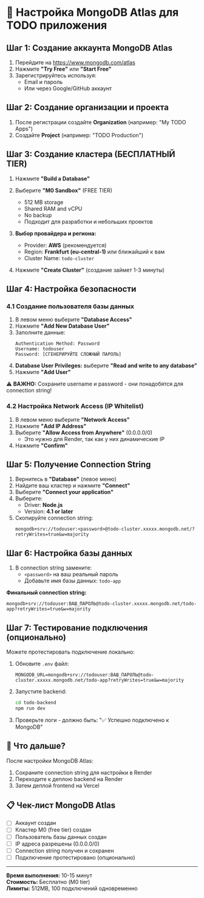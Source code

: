 # 🍃 Настройка MongoDB Atlas для TODO приложения

## Шаг 1: Создание аккаунта MongoDB Atlas

1. Перейдите на https://www.mongodb.com/atlas
2. Нажмите **"Try Free"** или **"Start Free"**
3. Зарегистрируйтесь используя:
   - Email и пароль
   - Или через Google/GitHub аккаунт

## Шаг 2: Создание организации и проекта

1. После регистрации создайте **Organization** (например: "My TODO Apps")
2. Создайте **Project** (например: "TODO Production")

## Шаг 3: Создание кластера (БЕСПЛАТНЫЙ TIER)

1. Нажмите **"Build a Database"**
2. Выберите **"M0 Sandbox"** (FREE TIER)
   - 512 MB storage
   - Shared RAM and vCPU
   - No backup
   - Подходит для разработки и небольших проектов

3. **Выбор провайдера и региона:**
   - Provider: **AWS** (рекомендуется)
   - Region: **Frankfurt (eu-central-1)** или ближайший к вам
   - Cluster Name: `todo-cluster`

4. Нажмите **"Create Cluster"** (создание займет 1-3 минуты)

## Шаг 4: Настройка безопасности

### 4.1 Создание пользователя базы данных

1. В левом меню выберите **"Database Access"**
2. Нажмите **"Add New Database User"**
3. Заполните данные:
   ```
   Authentication Method: Password
   Username: todouser
   Password: [СГЕНЕРИРУЙТЕ СЛОЖНЫЙ ПАРОЛЬ]
   ```
4. **Database User Privileges:** выберите **"Read and write to any database"**
5. Нажмите **"Add User"**

⚠️ **ВАЖНО:** Сохраните username и password - они понадобятся для connection string!

### 4.2 Настройка Network Access (IP Whitelist)

1. В левом меню выберите **"Network Access"**
2. Нажмите **"Add IP Address"**
3. Выберите **"Allow Access from Anywhere"** (0.0.0.0/0)
   - Это нужно для Render, так как у них динамические IP
4. Нажмите **"Confirm"**

## Шаг 5: Получение Connection String

1. Вернитесь в **"Database"** (левое меню)
2. Найдите ваш кластер и нажмите **"Connect"**
3. Выберите **"Connect your application"**
4. Выберите:
   - Driver: **Node.js**
   - Version: **4.1 or later**
5. Скопируйте connection string:
   ```
   mongodb+srv://todouser:<password>@todo-cluster.xxxxx.mongodb.net/?retryWrites=true&w=majority
   ```

## Шаг 6: Настройка базы данных

1. В connection string замените:
   - `<password>` на ваш реальный пароль
   - Добавьте имя базы данных: `todo-app`

**Финальный connection string:**
```
mongodb+srv://todouser:ВАШ_ПАРОЛЬ@todo-cluster.xxxxx.mongodb.net/todo-app?retryWrites=true&w=majority
```

## Шаг 7: Тестирование подключения (опционально)

Можете протестировать подключение локально:

1. Обновите `.env` файл:
   ```env
   MONGODB_URL=mongodb+srv://todouser:ВАШ_ПАРОЛЬ@todo-cluster.xxxxx.mongodb.net/todo-app?retryWrites=true&w=majority
   ```

2. Запустите backend:
   ```bash
   cd todo-backend
   npm run dev
   ```

3. Проверьте логи - должно быть: "✅ Успешно подключено к MongoDB"

## 🎯 Что дальше?

После настройки MongoDB Atlas:
1. Сохраните connection string для настройки в Render
2. Переходите к деплою backend на Render
3. Затем деплой frontend на Vercel

## 📋 Чек-лист MongoDB Atlas

- [ ] Аккаунт создан
- [ ] Кластер M0 (free tier) создан
- [ ] Пользователь базы данных создан
- [ ] IP адреса разрешены (0.0.0.0/0)
- [ ] Connection string получен и сохранен
- [ ] Подключение протестировано (опционально)

---

**Время выполнения:** 10-15 минут  
**Стоимость:** Бесплатно (M0 tier)  
**Лимиты:** 512MB, 100 подключений одновременно
